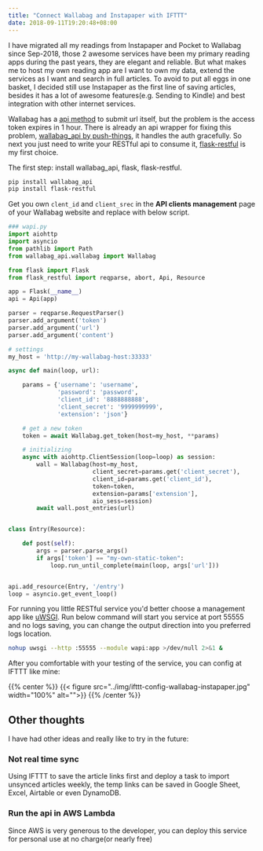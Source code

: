 ```yaml
---
title: "Connect Wallabag and Instapaper with IFTTT"
date: 2018-09-11T19:20:48+08:00
---
```


I have migrated all my readings from Instapaper and Pocket to Wallabag since Sep-2018, those 2 awesome services have been my primary reading apps during the past years, they are elegant and reliable. But what makes me to host my own reading app are I want to own my data, extend the services as I want and search in full articles. To avoid to put all eggs in one basket, I decided still use Instapaper as the first line of saving articles, besides it has a lot of awesome features(e.g. Sending to Kindle) and best integration with other internet services.

Wallabag has a [api method](https://doc.wallabag.org/en/developer/api/oauth.html) to submit url itself, but the problem is the access token expires in 1 hour. There is already an api wrapper for fixing this problem, [wallabag_api by push-things](https://github.com/push-things/wallabag_api), it handles the auth gracefully. So next you just need to write your RESTful api to consume it, [flask-restful](https://flask-restful.readthedocs.io/en/latest/) is my first choice.

The first step: install wallabag_api, flask, flask-restful.

```sh
pip install wallabag_api
pip install flask-restful
```

Get you own `clent_id` and `client_srec` in the **API clients management** page of your Wallabag website and replace with below script.

```py
### wapi.py
import aiohttp
import asyncio
from pathlib import Path
from wallabag_api.wallabag import Wallabag

from flask import Flask
from flask_restful import reqparse, abort, Api, Resource

app = Flask(__name__)
api = Api(app)

parser = reqparse.RequestParser()
parser.add_argument('token')
parser.add_argument('url')
parser.add_argument('content')

# settings
my_host = 'http://my-wallabag-host:33333'

async def main(loop, url):

    params = {'username': 'username',
              'password': 'password',
              'client_id': '8888888888',
              'client_secret': '9999999999',
              'extension': 'json'}

    # get a new token
    token = await Wallabag.get_token(host=my_host, **params)

    # initializing
    async with aiohttp.ClientSession(loop=loop) as session:
        wall = Wallabag(host=my_host,
                        client_secret=params.get('client_secret'),
                        client_id=params.get('client_id'),
                        token=token,
                        extension=params['extension'],
                        aio_sess=session)
        await wall.post_entries(url)


class Entry(Resource):

    def post(self):
        args = parser.parse_args()
        if args['token'] == "my-own-static-token":
            loop.run_until_complete(main(loop, args['url']))


api.add_resource(Entry, '/entry')
loop = asyncio.get_event_loop()
```

For running you little RESTful service you'd better choose a management app like [uWSGI](https://uwsgi-docs.readthedocs.io/en/latest/). Run below command will start you service at port 55555 and no logs saving, you can change the output direction into you preferred logs location.

```sh
nohup uwsgi --http :55555 --module wapi:app >/dev/null 2>&1 &
```

After you comfortable with your testing of the service, you can config at IFTTT like mine:

{{% center %}}
    {{< figure src="../img/ifttt-config-wallabag-instapaper.jpg" width="100%" alt="">}}
{{% /center %}}

## Other thoughts

I have had other ideas and really like to try in the future:

### Not real time sync

Using IFTTT to save the article links first and deploy a task to import unsynced articles weekly, the temp links can be saved in Google Sheet, Excel, Airtable or even DynamoDB.

### Run the api in AWS Lambda

Since AWS is very generous to the developer, you can deploy this service for personal use at no charge(or nearly free)
